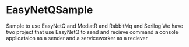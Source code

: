 # EasyNetQSample
Sample to use EasyNetQ and MediatR and RabbitMq and Serilog
We have two project that use EasyNetQ to send and recieve command 
a console applicataion as a sender and a serviceworker as a reciever
